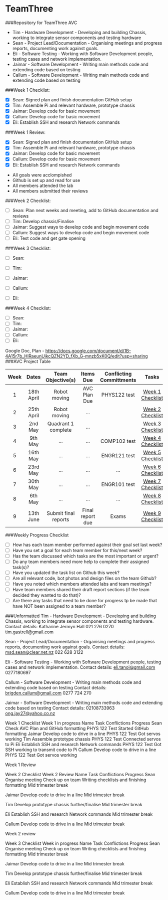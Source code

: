 # TeamThree
###Repository for TeamThree AVC 

- Tim - Hardware Development - Developing and building Chassis, working to integrate sensor components and testing hardware
- Sean - Project Lead/Documentation - Organising meetings and progress reports, documenting work against goals. 
- Eli - Software Testing - Working with Software Development people, testing cases and network implementation.
- Jaimar - Software Development - Writing main methods code and extending code based on testing
- Callum - Software Development - Writing main methods code and extending code based on testing

###Week 1 Checklist:
- [x] Sean: Signed plan and finish documentation GitHub setup 
- [x] Tim: Assemble Pi and relevant hardware, prototype chassis
- [x] Jaimar: Develop code for basic movement
- [x] Callum: Develop code for basic movement
- [x] Eli: Establish SSH and research Network commands

###Week 1 Review:
- [x] Sean: Signed plan and finish documentation GitHub setup 
- [x] Tim: Assemble Pi and relevant hardware, prototype chassis
- [x] Jaimar: Develop code for basic movement
- [x] Callum: Develop code for basic movement
- [x] Eli: Establish SSH and research Network commands
* All goals were acclompished
* Github is set up and read for use
* All members attended the lab
* All members submitted their reviews

###Week 2 Checklist:
- [ ] Sean: Plan next weeks and meeting, add to GitHub documentation and reviews
- [ ] Tim: Develop chassis/Finalise
- [ ] Jaimar: Suggest ways to develop code and begin movement code
- [ ] Callum: Suggest ways to develop code and begin movement code
- [ ] Eli: Test code and get gate opening

###Week 3 Checklist:
- [ ] Sean: 
- [ ] Tim: 
- [ ] Jaimar: 
- [ ] Callum: 
- [ ] Eli: 


###Week 4 Checklist:
- [ ] Sean: 
- [ ] Tim: 
- [ ] Jaimar: 
- [ ] Callum: 
- [ ] Eli: 

Google Doc, Plan - https://docs.google.com/document/d/1B-4A15r7b_HlRaeunUikcQZN2YD_fXb_G-mnzb5xK0Q/edit?usp=sharing
###AVC Project Table

| Week  | Dates | Team Objective(s)  | Items Due | Conflicting Committments | Tasks |
| :------------: |:---------------:| :------: | :------: | :------: | :------: |
| 1 | 18th April |Robot moving | AVC Plan Due | PHYS122 test     |[Week 1 Checklist](#week-1-checklist)| 
| 2 | 25th April |Robot moving | ... |                           |[Week 2 Checklist](#week-2-checklist)|
| 3 | 2nd May | Quadrant 1 complete |  ... |                     |[Week 3 Checklist](#week-3-checklist)|
| 4 | 9th May | ... | ... | COMP102 test                         |[Week 4 Checklist](#week-4-checklist)|
| 5 | 16th May |... | ... | ENGR121 test                         |[Week 5 Checklist](#week-5-checklist)|
| 6 | 23rd May |... | ... | ...                                  |[Week 6 Checklist](#week-6-checklist)|
| 7 | 30th May |... | ... | ENGR101 test                         |[Week 7 Checklist](#week-7-checklist)|
| 8 | 6th May |         ...         | ... | ...                  |[Week 8 Checklist](#week-8-checklist)|
| 9 | 13th June |Submit final reports | Final report due | Exams |[Week 9 Checklist](#week-9-checklist)|

###Weekly Progress Checklist
- [ ] How has each team member performed against their goal set last week?
- [ ] Have you set a goal for each team member for this/next week?
- [ ] Has the team discussed which tasks are the most important or urgent?
- [ ] Do any team members need more help to complete their assigned task(s)?
- [ ] Have you updated the task list on Github this week?
- [ ] Are all relevant code, bot photos and design files on the team Github?
- [ ] Have you noted which members attended labs and team meetings?
- [ ] Have team members shared their draft report sections (if the team decided they wanted to do that)?
- [ ] Are there any tasks that need to be done for progress tp be made that have NOT been assigned to a team member?

###Unformatted
Tim - Hardware Development - Developing and building Chassis, working to integrate sensor components and testing hardware.
Contact details: 
Katharine Jermyn Hall
021 276 0270
tim.gastrell@gmail.com 

Sean - Project Lead/Documentation - Organising meetings and progress reports, documenting work against goals. 
Contact details: 
msd.sean@clear.net.nz
022 628 3122

Eli - Software Testing - Working with Software Development people, testing cases and network implementation.
Contact details: 
eli.tanoi@gmail.com
0277180697

Callum - Software Development - Writing main methods code and extending code based on testing
Contact details: 
brigden.callum@gmail.com
0277 724 270

Jaimar - Software Development - Writing main methods code and extending code based on testing
Contact details: 
02108733963
ong.jay27@yahoo.co.nz


Week 1 Checklist
Week 1 in progress
Name
Task
Conflictions 
Progress
Sean
Check AVC Plan and GitHub formatting
PHYS 122 Test
Started GitHub formatting
Jaimar
Develop code to drive in a line
PHYS 122 Test
Got servos working
Tim
Assemble prototype chassis
PHYS 122 Test
Connected servos to Pi
Eli
Establish SSH and research Network commands
PHYS 122 Test
Got SSH working to transmit code to Pi
Callum
Develop code to drive in a line
PHYS 122 Test
Got servos working

Week 1 Review 



Week 2 Checklist
Week 2 Review
Name
Task
Conflictions 
Progress
Sean
Organise meeting
Check up on team
Writing checklists and finishing formatting
Mid trimester break


Jaimar
Develop code to drive in a line
Mid trimester break


Tim
Develop prototype chassis further/finalise
Mid trimester break


Eli
Establish SSH and research Network commands
Mid trimester break


Callum
Develop code to drive in a line
Mid trimester break




			
Week 2 review		

Week 3 Checklist
Week in progress
Name
Task
Conflictions 
Progress
Sean
Organise meeting
Check up on team
Writing checklists and finishing formatting
Mid trimester break


Jaimar
Develop code to drive in a line
Mid trimester break


Tim
Develop prototype chassis further/finalise
Mid trimester break


Eli
Establish SSH and research Network commands
Mid trimester break


Callum
Develop code to drive in a line
Mid trimester break






